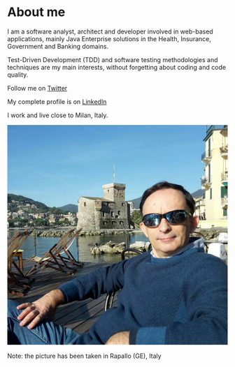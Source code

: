 # About me

I am a software analyst, architect and developer involved in web-based applications, mainly Java Enterprise solutions in the Health, Insurance, Government and Banking domains.

Test-Driven Development (TDD) and software testing methodologies and techniques are my main interests, without forgetting about coding and code quality.

Follow me on [Twitter](https://twitter.com/gualtierotesta)

My complete profile is on [LinkedIn](https://www.linkedin.com/in/gualtierotesta)

I work and live close to Milan, Italy.

![Gualtiero Testa](assets/images/gualtierotesta.jpg)

Note: the picture has been taken in Rapallo (GE), Italy